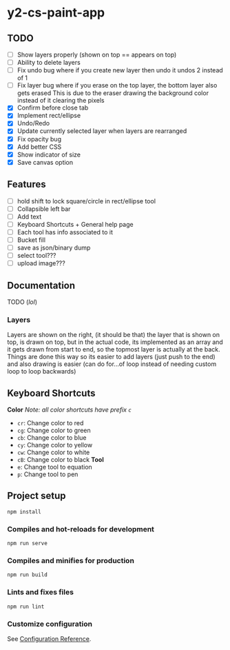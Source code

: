 # y2-cs-paint-app

## TODO
- [ ] Show layers properly (shown on top == appears on top)
- [ ] Ability to delete layers
- [ ] Fix undo bug where if you create new layer then undo it undos 2 instead of 1
- [ ] Fix layer bug where if you erase on the top layer, the bottom layer also gets erased
        This is due to the eraser drawing the background color instead of it clearing the pixels
- [x] Confirm before close tab
- [x] Implement rect/ellipse
- [x] Undo/Redo
- [x] Update currently selected layer when layers are rearranged
- [x] Fix opacity bug
- [x] Add better CSS
- [x] Show indicator of size
- [x] Save canvas option

## Features
- [ ] hold shift to lock square/circle in rect/ellipse tool
- [ ] Collapsible left bar
- [ ] Add text
- [ ] Keyboard Shortcuts + General help page
- [ ] Each tool has info associated to it
- [ ] Bucket fill
- [ ] save as json/binary dump
- [ ] select tool???
- [ ] upload image???

## Documentation
TODO (_lol_)

### Layers
Layers are shown on the right, (it should be that) the layer that is shown on top, is drawn on top,
but in the actual code, its implemented as an array and it gets drawn from start to end,
so the topmost layer is actually at the back.  
Things are done this way so its easier to add layers (just push to the end)
and also drawing is easier (can do for...of loop instead of needing custom loop to loop backwards)

## Keyboard Shortcuts
**Color**
_Note: all color shortcuts have prefix `c`_
- `cr`: Change color to red
- `cg`: Change color to green
- `cb`: Change color to blue
- `cy`: Change color to yellow
- `cw`: Change color to white
- `cB`: Change color to black
**Tool**
- `e`: Change tool to equation
- `p`: Change tool to pen

## Project setup
```
npm install
```

### Compiles and hot-reloads for development
```
npm run serve
```

### Compiles and minifies for production
```
npm run build
```

### Lints and fixes files
```
npm run lint
```

### Customize configuration
See [Configuration Reference](https://cli.vuejs.org/config/).
